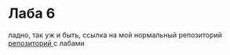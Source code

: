 # Лаба 6
ладно, так уж и быть, ссылка на мой нормальный репозиторий [репозиторий ](https://youtu.be/PkT0PJwy8mI) с лабами
